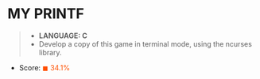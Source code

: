 # MY PRINTF

> * __LANGUAGE: C__
> * Develop a copy of this game in terminal mode, using the ncurses library.

* Score: <span style="color:rgb(255, 80,0)">&#9724; 34.1%</span>